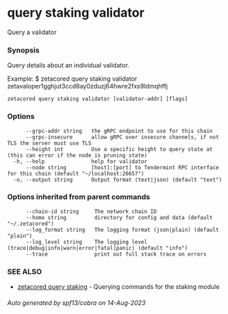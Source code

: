 # query staking validator

Query a validator

### Synopsis

Query details about an individual validator.

Example:
$ zetacored query staking validator zetavaloper1gghjut3ccd8ay0zduzj64hwre2fxs9ldmqhffj

```
zetacored query staking validator [validator-addr] [flags]
```

### Options

```
      --grpc-addr string   the gRPC endpoint to use for this chain
      --grpc-insecure      allow gRPC over insecure channels, if not TLS the server must use TLS
      --height int         Use a specific height to query state at (this can error if the node is pruning state)
  -h, --help               help for validator
      --node string        [host]:[port] to Tendermint RPC interface for this chain (default "~/localhost:26657")
  -o, --output string      Output format (text|json) (default "text")
```

### Options inherited from parent commands

```
      --chain-id string     The network chain ID
      --home string         directory for config and data (default "~/.zetacored")
      --log_format string   The logging format (json|plain) (default "plain")
      --log_level string    The logging level (trace|debug|info|warn|error|fatal|panic) (default "info")
      --trace               print out full stack trace on errors
```

### SEE ALSO

* [zetacored query staking](zetacored_query_staking.md)	 - Querying commands for the staking module

###### Auto generated by spf13/cobra on 14-Aug-2023

